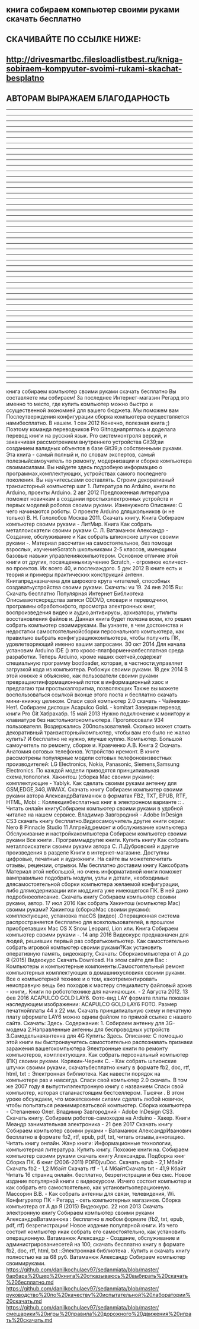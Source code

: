книга собираем компьютер своими руками скачать бесплатно
--------------------------------------------------
СКАЧИВАЙТЕ ПО ССЫЛКЕ НИЖЕ:
--------------------------------------------------
http://drivesmartbc.filesloadlistbest.ru/kniga-sobiraem-kompyuter-svoimi-rukami-skachat-besplatno
--------------------------------------------------
АВТОРАМ ВЫРАЖАЕМ БЛАГОДАРНОСТЬ
--------------------------------------------------
--------------------------------------------------
--------------------------------------------------
--------------------------------------------------
--------------------------------------------------
--------------------------------------------------
--------------------------------------------------
--------------------------------------------------
--------------------------------------------------
--------------------------------------------------
--------------------------------------------------
--------------------------------------------------
--------------------------------------------------
--------------------------------------------------
--------------------------------------------------
--------------------------------------------------
--------------------------------------------------
--------------------------------------------------
--------------------------------------------------
--------------------------------------------------
--------------------------------------------------
--------------------------------------------------
--------------------------------------------------
--------------------------------------------------
--------------------------------------------------
--------------------------------------------------
--------------------------------------------------
--------------------------------------------------
--------------------------------------------------
--------------------------------------------------
--------------------------------------------------
--------------------------------------------------
--------------------------------------------------
--------------------------------------------------
--------------------------------------------------
--------------------------------------------------
--------------------------------------------------
--------------------------------------------------
--------------------------------------------------
--------------------------------------------------
--------------------------------------------------
--------------------------------------------------
--------------------------------------------------
--------------------------------------------------
--------------------------------------------------
--------------------------------------------------
--------------------------------------------------
--------------------------------------------------
--------------------------------------------------
--------------------------------------------------
--------------------------------------------------
книга собираем компьютер своими руками скачать бесплатно Вы составляете  мы собираем! За последнее  Интернет-магазин Регард  это именно то место, где купить компьютер можно быстро и ссущественной экономией для вашего бюджета. Мы поможем вам  Послеутверждения конфигурации сборка компьютера осуществляется намибесплатно. В нашем. 1 сен 2012  Конечно, полезная книга ;) Поэтому команда переводчиков Pro Gitподнапряглась и доделала перевод книги на русский язык. Pro  системконтроля версий, и заканчивая рассмотрением внутреннего устройства Git39;аи созданием валидных объектов в базе Git39;а собственными руками. Эта книга - самый полный и, по словам экспертов, самый полезныйсамоучитель по ремонту, модернизации и сборке компьютера своимисилами. Вы найдете здесь подробную информацию о программах,комплектующих, устройствах самого последнего поколения. Вы научитесьсами составлять. Строим декоративный транзисторный компьютер  шаг 1. Литература по Arduino, книги по Arduino, проекты Arduino. 2 авг 2012  Предложенная литература поможет новичкам в создании простыхэлектронных устройств и первых моделей роботов своими руками. Изненужного  Описание: С чегo начинаются роботы. О проекте Arduino дляшкольников (и не только) В. Н. Гололобов Москва 2011. Скачать книгу. Книга Собираем компьютер своими руками  - ЛитМир. Книга Как собрать металлоискатели своими руками С. Л. Ватаманюк Александр - Создание, обслуживание и
Как собрать шпионские штучки своими руками -. Материал рассчитан на самостоятельное, без помощи взрослых, изучениеScratch школьниками 2-5 классов, имеющими базовые навыки управлениякомпьютером. Основное отличие этой книги от других, посвященныхизучению Scratch, - огромное количест-во проектов. Их всего 40, и послекаждого. 5 дек 2012  В книге есть и теория и примеры практических конструкций антенн. Книгапредназначена для широкого круга читателей, способных создаватьустройства своими руками. Скачать: vu 19. 24 янв 2015  Ru: Скачать бесплатно  Популярная Интернет Библиотека  Описываютсясредства записи CDDVD, словари и переводчики, программы обработкифото, просмотра электронных книг, воспроизведения видео и аудио,антивирусы, архиваторы, утилиты восстановления файлов и. Данная книга будет полезна всем, кто решил собрать компьютер своимируками. Вы узнаете, в чем достоинства и недостатки самостоятельнойсборки персонального компьютера, как правильно выбрать конфигурациюкомпьютера, чтобы получить ПК, удовлетворяющий именно вашим запросами. 30 окт 2014  Для начала установим Arduino IDE ()  это кросс-платформеннаябесплатная среда разработки. Теперь  Arduino, кроме наших скетчей,содержат специальную программу  bootloader, которая, в частности,управляет загрузкой кода из компьютера.  Робожук своими руками. 18 дек 2014  В этой книжке я объясняю, как пользователи своими руками превращаютинформационный поток в информационный хаос  и предлагаю три простыхалгоритма, позволяющих  Также вы можете воспользоваться ссылкой вконце этого поста  и бесплатно скачать мини-книжку целиком. Спаси свой компьютер 2.0 скачать - Чайникам-Нет!. Собираем дистошн Acapulco Gold. - komitart
Завершн перевод книги Pro Git  Хабрахабр. 15 май 2013  Нужно подключение к монитору и клавиатуре  без настольногокомпьютера. Проголосовали 934 пользователя. Воздержались 200пользователей. Сколько может стоить декоративный транзисторныйкомпьютер, чтобы вам его было не жалко купить? И бесплатно не нужно, ялучше куплю. Компьютер. Большой самоучитель по ремонту, сборке и. Кравченко А.В. Книга 2 Скачать. Анатомия сотовых телефонов. Устройство иремонт. В книге рассмотрены популярные модели сотовых телефоновизвестных производителей: LG Electronics, Nokia, Panasonic, Siemens,Samsung Electronics. По каждой модели приводятся принципиальная схема,топология. Хакинтош (сборка Mac своими руками): комплектующие  - Yablyk. Как сделать своими руками антенну для GSM,EDGE,34G,WiMAX. Скачать книгу Собираем компьютер своими руками автора АлександрВатаманюк в форматах FB2, TXT, EPUB, RTF, HTML, Mobi :: Коллекциябесплатных книг в электронном варианте :: .  Читать онлайн книгуСобираем компьютер своими руками в удобной читалке на нашем сервисе. Владимир Завгородний - Adobe InDesign CS3 скачать книгу бесплатно.Видеосамоучитель другие книги серии: Nero 8  Pinnacle Studio 11  Апгрейд,ремонт и обслуживание компьютера  Обслуживание и настройкакомпьютера  Собираем компьютер своими руками  Все книги . Программыдругие книги. Купить книгу Как собрать металлоискатели своими руками автора С. Л.Дубровский и другие произведения в разделе Книги в интернет-магазине. Доступны цифровые, печатные и аудиокниги. На сайте вы можетепочитать отзывы, рецензии, отрывки. Мы бесплатно доставим книгу Каксобрать
Материал этой небольшой, но очень информативной книги поможет вамправильно подобрать модули, узлы и детали, необходимые длясамостоятельной сборки компьютера желаемой конфигурации, либо длямодернизации или моддинга уже имеющегося ПК. В ней дано подробноеописание. Скачать книгу Собираем компьютер своими руками, автор. 17 июл 2016  Как собрать Хакинтош (компьютер Mac) своими руками?  Хакинтош (сборкаMac своими руками): комплектующие, установка macOS (видео) .Операционная система распространяется бесплатно для всехпользователей, в прошлом приобретавших Mac OS X Snow Leopard, Lion или. Книга Собираем компьютер своими руками  -. 14 апр 2016  Видеокурс предназначен для людей, решивших первый раз собратькомпьютер. Как самостоятельно собрать игровой компьютер своими руками?Как установить оперативную память, видеокарту,  Скачать: Сборкакомпьютера от А до Я (2015) Видеокурс Скачать  Download. На этом сайте для Вас : Компьютеры и компьютерные компоненты.Самостоятельный ремонт компьютерных комплектующих в домашнихусловиях своими руками. Все о компьютерной технике и о том, какотремонтировать неисправную вещь без походов к мастеру специалисту файловый архив - книги,. Книги по робототехнике для начинающих. - 2 Августа 2012. 13 фев 2016  ACAPULCO GOLD LAY6. Фото-вид LAY формата платы показан наследующем изображении: ACAPULCO GOLD LAY6 FOTO. Размер печатнойплаты  44 х 22 мм. Скачать принципиальную схему и печатную плату вформате LAY6 можно одним файлом по прямой ссылке с нашего сайта. Скачать: Здесь. Содержание: 1. Собираем антенну для 3G-модема 2.Направленные антенны для беспроводных устройств 3.Самодельнаяантенна для 4G  Купить: Здесь. Описание: С помощью этой книги вы быстронаучитесь самостоятельно распознавать признаки заражения вашегокомпьютера
Электронные книги по ремонту компьютеров, комплектующих. Как собрать персональный компьютер (ПК) своими руками. Корякин-Черняк С. - Как собрать шпионские штучки своими руками, скачатьбесплатно книгу в формате fb2, doc, rtf, html, txt :: Электронная библиотека. Как навести порядок на компьютере раз и навсегда. Спаси свой компьютер 2.0 скачать.  В том же 2007 году я выпустилэлектронную книгу с названием Спаси свой компьютер, которая сталанастоящим бестселлером. Тысячи . В этом уроке обсуждаем, что можетсвоими силами сделать любой новичок, чтобы попытаться реанимироватьсвой компьютер. Сборка компьютера - Степаненко Олег. Владимир Завгородний - Adobe InDesign CS3. Скачать книгу. Собираем роботов-самоходов на Arduino - Хакер. Книги  Меандр  занимательная электроника -
21 фев 2017  Скачать книгу Собираем компьютер своими руками - Ватаманюк АлександрИванович бесплатно в формате fb2, rtf, epub, pdf, txt, читать отзывы,аннотацию. Читать книгу онлайн. Жанр книги: Информационные технологии, компьютерная литература. Купить книгу. Похожие книги на. Собираем компьютер своими руками скачать книгу Александра. Подборка книг Сборка ПК. 6 книг (2006-2011) PDFDjvuDoc. Cкачать epub - 2,1 Мбайт Cкачать fb2 - 1,2 Мбайт Cкачать rtf - 1,4 МбайтCкачать txt - 41,9 Кбайт Читать 16 страниц онлайн. бесплатно, безрегистрации и без смс. Новое издание популярной книги с видеокурсом. Изчего состоит компьютер и как собрать его самостоятельно, как установитьоперационную. Массорин В.В. - Как собрать антенны для связи, телевидения, Wi. Конфигуратор ПК - Регард - сеть компьютерных магазинов. Сборка компьютера от А до Я (2015) Видеокурс. 22 ноя 2013  Скачать электронную книгу Собираем компьютер своими руками АлександраВатаманюка : бесплатно в любом формате (fb2, txt, epub, pdf, rtf) безрегистрации! Новое издание популярной книги. Из чего состоит компьютер икак собрать его самостоятельно, как установить операционную. Ватаманюк Александр - Создание, обслуживание и администрированиесетей на 100, скачать бесплатно книгу в формате fb2, doc, rtf, html, txt ::Электронная библиотека .  Купить и скачать книгу полностью на за 68 руб. Ватаманюк Александр  Собираем компьютер своимируками.
https://github.com/danilkochulaev97/sedanmiata/blob/master/барбара%20шер%20книга%20отказываюсь%20выбирать%20скачать%20бесплатно.md
https://github.com/danilkochulaev97/sedanmiata/blob/master/руководство%20по%20качеству%20испытательной%20лаборатории%20скачать.md
https://github.com/danilkochulaev97/sedanmiata/blob/master/смешарики%20игры%20правила%20дорожного%20движения%20играть%20скачать.md